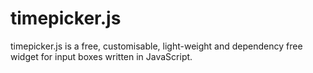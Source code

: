 timepicker.js
=============

timepicker.js is a free, customisable, light-weight and dependency free widget for input boxes written in JavaScript.
